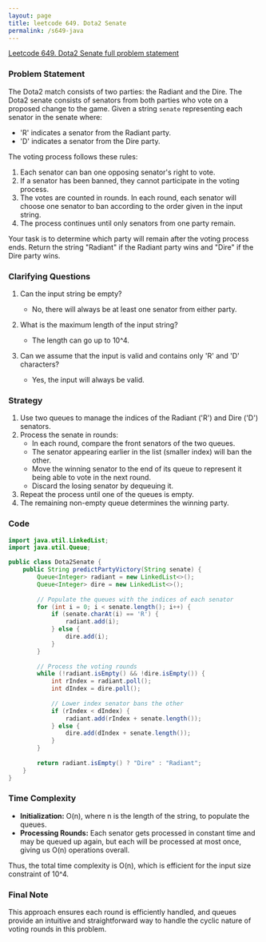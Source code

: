 ```yaml
---
layout: page
title: leetcode 649. Dota2 Senate
permalink: /s649-java
---
```

[Leetcode 649. Dota2 Senate full problem statement](https://algoadvance.github.io/algoadvance/l649)
### Problem Statement

The Dota2 match consists of two parties: the Radiant and the Dire. The Dota2 senate consists of senators from both parties who vote on a proposed change to the game. Given a string `senate` representing each senator in the senate where:

- 'R' indicates a senator from the Radiant party.
- 'D' indicates a senator from the Dire party.

The voting process follows these rules:

1. Each senator can ban one opposing senator's right to vote.
2. If a senator has been banned, they cannot participate in the voting process.
3. The votes are counted in rounds. In each round, each senator will choose one senator to ban according to the order given in the input string.
4. The process continues until only senators from one party remain.

Your task is to determine which party will remain after the voting process ends. Return the string "Radiant" if the Radiant party wins and "Dire" if the Dire party wins.

### Clarifying Questions

1. Can the input string be empty?
   - No, there will always be at least one senator from either party.

2. What is the maximum length of the input string?
   - The length can go up to 10^4.

3. Can we assume that the input is valid and contains only 'R' and 'D' characters?
   - Yes, the input will always be valid.

### Strategy

1. Use two queues to manage the indices of the Radiant ('R') and Dire ('D') senators.
2. Process the senate in rounds:
   - In each round, compare the front senators of the two queues.
   - The senator appearing earlier in the list (smaller index) will ban the other.
   - Move the winning senator to the end of its queue to represent it being able to vote in the next round.
   - Discard the losing senator by dequeuing it.
3. Repeat the process until one of the queues is empty.
4. The remaining non-empty queue determines the winning party.

### Code

```java
import java.util.LinkedList;
import java.util.Queue;

public class Dota2Senate {
    public String predictPartyVictory(String senate) {
        Queue<Integer> radiant = new LinkedList<>();
        Queue<Integer> dire = new LinkedList<>();
        
        // Populate the queues with the indices of each senator
        for (int i = 0; i < senate.length(); i++) {
            if (senate.charAt(i) == 'R') {
                radiant.add(i);
            } else {
                dire.add(i);
            }
        }
        
        // Process the voting rounds
        while (!radiant.isEmpty() && !dire.isEmpty()) {
            int rIndex = radiant.poll();
            int dIndex = dire.poll();
            
            // Lower index senator bans the other
            if (rIndex < dIndex) {
                radiant.add(rIndex + senate.length());
            } else {
                dire.add(dIndex + senate.length());
            }
        }
        
        return radiant.isEmpty() ? "Dire" : "Radiant";
    }
}
```

### Time Complexity

- **Initialization:** O(n), where n is the length of the string, to populate the queues.
- **Processing Rounds:** Each senator gets processed in constant time and may be queued up again, but each will be processed at most once, giving us O(n) operations overall.

Thus, the total time complexity is O(n), which is efficient for the input size constraint of 10^4.

### Final Note

This approach ensures each round is efficiently handled, and queues provide an intuitive and straightforward way to handle the cyclic nature of voting rounds in this problem.